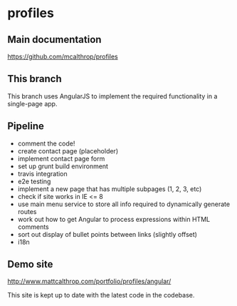 profiles
====

## Main documentation
https://github.com/mcalthrop/profiles

## This branch
This branch uses AngularJS to implement the required functionality in a single-page app.

## Pipeline
- comment the code!
- create contact page (placeholder)
- implement contact page form
- set up grunt build environment
- travis integration
- e2e testing
- implement a new page that has multiple subpages (1, 2, 3, etc)
- check if site works in IE <= 8
- use main menu service to store all info required to dynamically generate routes
- work out how to get Angular to process expressions within HTML comments
- sort out display of bullet points between links (slightly offset)
- i18n

## Demo site
http://www.mattcalthrop.com/portfolio/profiles/angular/

This site is kept up to date with the latest code in the codebase.

